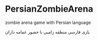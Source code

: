 # PersianZombieArena
zombie arena game with Persian language  

بازی فارسی منطقه زامبی با حضور عمامه داران
